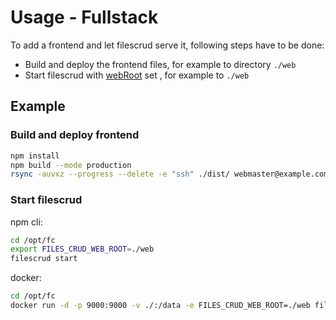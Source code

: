 # Usage - Fullstack

To add a frontend and let filescrud serve it, following steps have to be done:
* Build and deploy the frontend files, for example to directory `./web`
* Start filescrud with [webRoot](/configuration/general#webRoot) set , for example to `./web`

## Example

### Build and deploy frontend
```bash
npm install
npm build --mode production
rsync -auvxz --progress --delete -e "ssh" ./dist/ webmaster@example.com:/opt/fc/web
```

### Start filescrud

npm cli:
```bash
cd /opt/fc
export FILES_CRUD_WEB_ROOT=./web
filescrud start
```

docker:
```bash
cd /opt/fc
docker run -d -p 9000:9000 -v ./:/data -e FILES_CRUD_WEB_ROOT=./web filescrud/filescrud
```
